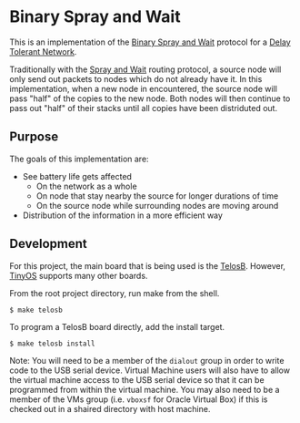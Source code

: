 # Binary Spray and Wait

This is an implementation of the [Binary Spray and Wait][1] protocol for a [Delay Tolerant Network][2].

Traditionally with the [Spray and Wait][3] routing protocol, a source node will only send out packets to nodes which do not already have it. In this implementation, when a new node in encountered, the source node will pass "half" of the copies to the new node. Both nodes will then continue to pass out "half" of their stacks until all copies have been distriduted out.

## Purpose

The goals of this implementation are:
 * See battery life gets affected
   * On the network as a whole
   * On node that stay nearby the source for longer durations of time
   * On the source node while surrounding nodes are moving around
 * Distribution of the information in a more efficient way

## Development

For this project, the main board that is being used is the [TelosB][4]. However, [TinyOS][5] supports many other boards.

From the root project directory, run make from the shell.

```
$ make telosb
```

To program a TelosB board directly, add the install target.

```
$ make telosb install
```

Note: You will need to be a member of the `dialout` group in order to write code to the USB serial device. Virtual Machine users will also have to allow the virtual machine access to the USB serial device so that it can be programmed from within the virtual machine. You may also need to be a member of the VMs group (i.e. `vboxsf` for Oracle Virtual Box) if this is checked out in a shaired directory with host machine.

[1]: https://en.wikipedia.org/wiki/Routing_in_delay-tolerant_networking#Spray_and_Wait_versions
[2]: https://en.wikipedia.org/wiki/Delay-tolerant_networking
[3]: https://en.wikipedia.org/wiki/Routing_in_delay-tolerant_networking#Spray_and_Wait
[4]: http://www.memsic.com/wireless-sensor-networks/TPR2420
[5]: https://github.com/tinyos/tinyos-main
